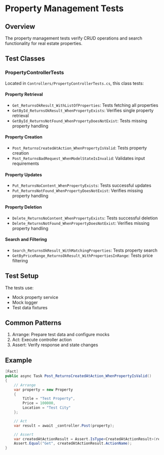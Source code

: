 # Property Management Tests

## Overview
The property management tests verify CRUD operations and search functionality for real estate properties.

## Test Classes

### PropertyControllerTests
Located in `Controllers/PropertyControllerTests.cs`, this class tests:

#### Property Retrieval
- `Get_ReturnsOkResult_WithListOfProperties`: Tests fetching all properties
- `GetById_ReturnsOkResult_WhenPropertyExists`: Verifies single property retrieval
- `GetById_ReturnsNotFound_WhenPropertyDoesNotExist`: Tests missing property handling

#### Property Creation
- `Post_ReturnsCreatedAtAction_WhenPropertyIsValid`: Tests property creation
- `Post_ReturnsBadRequest_WhenModelStateIsInvalid`: Validates input requirements

#### Property Updates
- `Put_ReturnsNoContent_WhenPropertyExists`: Tests successful updates
- `Put_ReturnsNotFound_WhenPropertyDoesNotExist`: Verifies missing property handling

#### Property Deletion
- `Delete_ReturnsNoContent_WhenPropertyExists`: Tests successful deletion
- `Delete_ReturnsNotFound_WhenPropertyDoesNotExist`: Verifies missing property handling

#### Search and Filtering
- `Search_ReturnsOkResult_WithMatchingProperties`: Tests property search
- `GetByPriceRange_ReturnsOkResult_WithPropertiesInRange`: Tests price filtering

## Test Setup
The tests use:
- Mock property service
- Mock logger
- Test data fixtures

## Common Patterns
1. Arrange: Prepare test data and configure mocks
2. Act: Execute controller action
3. Assert: Verify response and state changes

## Example
```csharp
[Fact]
public async Task Post_ReturnsCreatedAtAction_WhenPropertyIsValid()
{
    // Arrange
    var property = new Property
    {
        Title = "Test Property",
        Price = 100000,
        Location = "Test City"
    };

    // Act
    var result = await _controller.Post(property);

    // Assert
    var createdAtActionResult = Assert.IsType<CreatedAtActionResult>(result);
    Assert.Equal("Get", createdAtActionResult.ActionName);
}
```
